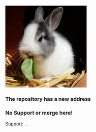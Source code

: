 ![alt text][logo]

[logo]: repository.zwergkaninchen/icon.png

### The repository has a new address 

### No Support or merge here!

Support: 
.
.
